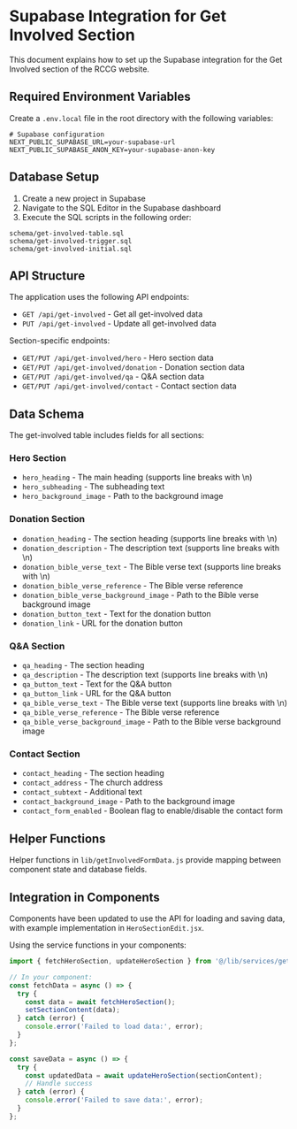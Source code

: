 # Supabase Integration for Get Involved Section

This document explains how to set up the Supabase integration for the Get Involved section of the RCCG website.

## Required Environment Variables

Create a `.env.local` file in the root directory with the following variables:

```
# Supabase configuration
NEXT_PUBLIC_SUPABASE_URL=your-supabase-url
NEXT_PUBLIC_SUPABASE_ANON_KEY=your-supabase-anon-key
```

## Database Setup

1. Create a new project in Supabase
2. Navigate to the SQL Editor in the Supabase dashboard
3. Execute the SQL scripts in the following order:

```
schema/get-involved-table.sql
schema/get-involved-trigger.sql
schema/get-involved-initial.sql
```

## API Structure

The application uses the following API endpoints:

- `GET /api/get-involved` - Get all get-involved data
- `PUT /api/get-involved` - Update all get-involved data

Section-specific endpoints:
- `GET/PUT /api/get-involved/hero` - Hero section data
- `GET/PUT /api/get-involved/donation` - Donation section data
- `GET/PUT /api/get-involved/qa` - Q&A section data
- `GET/PUT /api/get-involved/contact` - Contact section data

## Data Schema

The get-involved table includes fields for all sections:

### Hero Section
- `hero_heading` - The main heading (supports line breaks with \n)
- `hero_subheading` - The subheading text
- `hero_background_image` - Path to the background image

### Donation Section
- `donation_heading` - The section heading (supports line breaks with \n)
- `donation_description` - The description text (supports line breaks with \n)
- `donation_bible_verse_text` - The Bible verse text (supports line breaks with \n)
- `donation_bible_verse_reference` - The Bible verse reference
- `donation_bible_verse_background_image` - Path to the Bible verse background image
- `donation_button_text` - Text for the donation button
- `donation_link` - URL for the donation button

### Q&A Section
- `qa_heading` - The section heading
- `qa_description` - The description text (supports line breaks with \n)
- `qa_button_text` - Text for the Q&A button
- `qa_button_link` - URL for the Q&A button
- `qa_bible_verse_text` - The Bible verse text (supports line breaks with \n)
- `qa_bible_verse_reference` - The Bible verse reference
- `qa_bible_verse_background_image` - Path to the Bible verse background image

### Contact Section
- `contact_heading` - The section heading
- `contact_address` - The church address
- `contact_subtext` - Additional text
- `contact_background_image` - Path to the background image
- `contact_form_enabled` - Boolean flag to enable/disable the contact form

## Helper Functions

Helper functions in `lib/getInvolvedFormData.js` provide mapping between component state and database fields.

## Integration in Components

Components have been updated to use the API for loading and saving data, with example implementation in `HeroSectionEdit.jsx`.

Using the service functions in your components:

```javascript
import { fetchHeroSection, updateHeroSection } from '@/lib/services/getInvolvedService';

// In your component:
const fetchData = async () => {
  try {
    const data = await fetchHeroSection();
    setSectionContent(data);
  } catch (error) {
    console.error('Failed to load data:', error);
  }
};

const saveData = async () => {
  try {
    const updatedData = await updateHeroSection(sectionContent);
    // Handle success
  } catch (error) {
    console.error('Failed to save data:', error);
  }
};
```
